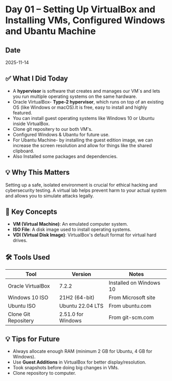 # Day 01 – Setting Up VirtualBox and Installing VMs, Configured Windows and Ubantu Machine


## Date
2025-11-14

## ✅ What I Did Today
- A **hypervisor** is software that creates and manages our VM`s and lets you run multiple operating systems on the same hardware.
- Oracle VirtualBox- **Type-2 hypervisor**, which runs on top of an existing OS (like Windows or macOS).It is free, easy to install and highly featured.
- You can install guest operating systems like Windows 10 or Ubuntu inside VirtualBox.
- Clone git repositery to our both VM's.
- Configured Windows & Ubantu for future use.
- For Ubantu Machine- by installing the guest edition image, we can increase the screen resolution and allow for things like the shared clipboard.
- Also Installed some packages and dependencies.

## 💡 Why This Matters
Setting up a safe, isolated environment is crucial for ethical hacking and cybersecurity testing. A virtual lab helps prevent harm to your actual system and allows you to simulate attacks legally.

## 🧠 Key Concepts
- **VM (Virtual Machine)**: An emulated computer system.
- **ISO File**: A disk image used to install operating systems.
- **VDI (Virtual Disk Image)**: VirtualBox's default format for virtual hard drives.

## 🛠️ Tools Used
| Tool           | Version         | Notes                        |
|----------------|------------------|------------------------------|
| Oracle VirtualBox | 7.2.2     | Installed on Windows 10     |
| Windows 10 ISO | 21H2 (64-bit)     | From Microsoft site          |
| Ubuntu ISO     | Ubuntu 22.04 LTS | From ubuntu.com              |
| Clone Git Repositery | 2.51.0 for Windows | From git-scm.com  |

## 💡 Tips for Future
- Always allocate enough RAM (minimum 2 GB for Ubuntu, 4 GB for Windows).
- Use **Guest Additions** in VirtualBox for better display/resolution.
- Took snapshots before doing big changes in VMs.
- Clone repository to computer.

